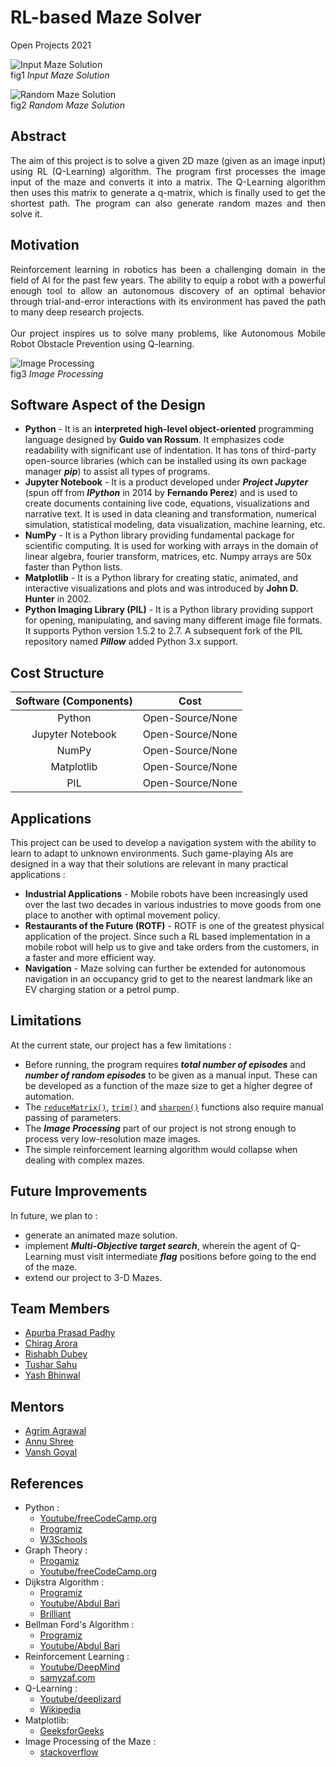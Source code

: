 # RL-based Maze Solver
Open Projects 2021

![Input Maze Solution](https://github.com/tushdon2/RL-based-Maze-Solver/blob/main/Images%20and%20Videos/Images/Input%20maze1%20and%20solution.png)
<br>fig1 <i>Input Maze Solution</i>

![Random Maze Solution](https://github.com/tushdon2/RL-based-Maze-Solver/blob/main/Images%20and%20Videos/Images/Randomly%20generated%20maze%20and%20Solution.png)
<br>fig2 <i>Random Maze Solution</i>

## Abstract
<p align = "justify">The aim of this project is to solve a given 2D maze (given as an image input) using RL (Q-Learning) algorithm. The program first processes the image input of the maze and converts it into a matrix. The Q-Learning algorithm then uses this matrix to generate a q-matrix, which is finally used to get the shortest path. The program can also generate random mazes and then solve it.</p>

## Motivation
<p align = "justify">Reinforcement learning in robotics has been a challenging domain in the field of AI for the past few years. The ability to equip a robot with a powerful enough tool to allow an autonomous discovery of an optimal behavior through trial-and-error interactions with its environment has paved the path to many deep research projects.<br></br>
Our project inspires us to solve many problems, like Autonomous Mobile Robot Obstacle Prevention using Q-learning.</p>

![Image Processing](https://github.com/tushdon2/RL-based-Maze-Solver/blob/main/Images%20and%20Videos/Images/Input%20maze2_image%20processing.png)
<br>fig3 <i>Image Processing</i>

<!-- ## Mechanical Aspect of the Design -->

<!-- ## Electronics Aspect of the Design -->

## Software Aspect of the Design
* **Python** - It is an **interpreted high-level object-oriented** programming language designed by **Guido van Rossum**. It emphasizes code readability with significant use of indentation. It has tons of third-party open-source libraries (which can be installed using its own package manager **_pip_**) to assist all types of programs. 
* **Jupyter Notebook** - It is a product developed under **_Project Jupyter_** (spun off from **_IPython_** in 2014 by **Fernando Perez**) and is used to create documents containing live code, equations, visualizations and narrative text. It is used in data cleaning and transformation, numerical simulation, statistical modeling, data visualization, machine learning, etc.
* **NumPy** - It is a Python library providing fundamental package for scientific computing. It is used for working with arrays in the domain of linear algebra, fourier transform, matrices, etc. Numpy arrays are 50x faster than Python lists.
* **Matplotlib** - It is a Python library for creating static, animated, and interactive visualizations and plots and was introduced by **John D. Hunter** in 2002.
* **Python Imaging Library (PIL)** - It is a Python library providing support for opening, manipulating, and saving many different image file formats. It supports Python version 1.5.2 to 2.7. A subsequent fork of the PIL repository named **_Pillow_** added Python 3.x support.

## Cost Structure
| Software (Components) | Cost |
|:---------------------:|:----:|
| Python | Open-Source/None |
| Jupyter Notebook | Open-Source/None |
| NumPy | Open-Source/None |
| Matplotlib | Open-Source/None |
| PIL | Open-Source/None |

## Applications
This project can be used to develop a navigation system with the ability to learn to adapt to unknown environments. Such game-playing AIs are designed in a way that  their solutions are relevant in many practical applications :  
* **Industrial Applications** - Mobile robots have been increasingly used  over the last two decades in various industries to move goods from one place to another with optimal movement policy.
* **Restaurants of the Future (ROTF)** -  ROTF is one of the greatest physical application of the project. Since such a RL based implementation in a mobile robot will help us to give and take orders from the customers, in a faster and more efficient way. 
* **Navigation** - Maze solving can further be extended for autonomous navigation in an occupancy grid to get to the nearest landmark like an EV charging station or a petrol pump.

## Limitations
At the current state, our project has a few limitations :
* Before running, the program requires **_total number of episodes_** and **_number of random episodes_** to be given as a manual input. These can be developed as a function of the maze size to get a higher degree of automation.
* The [`reduceMatrix()`](https://github.com/tushdon2/RL-based-Maze-Solver/blob/fbd11ce17a93b9e0d79abbe9c3acc61b46c69b3a/src/ImgPreprocess.py#L49), [`trim()`](https://github.com/tushdon2/RL-based-Maze-Solver/blob/fbd11ce17a93b9e0d79abbe9c3acc61b46c69b3a/src/ImgPreprocess.py#L137) and [`sharpen()`](https://github.com/tushdon2/RL-based-Maze-Solver/blob/fbd11ce17a93b9e0d79abbe9c3acc61b46c69b3a/src/ImgPreprocess.py#L193) functions also require manual passing of parameters.
* The _**Image Processing**_ part of our project is not strong enough to process very low-resolution maze images. 
* The simple reinforcement learning algorithm would collapse when dealing with complex mazes. 


## Future Improvements
In future, we plan to :
* generate an animated maze solution. 
* implement **_Multi-Objective target search_**, wherein the agent of Q-Learning must visit intermediate **_flag_** positions before going to the end of the maze.
* extend our project to 3-D Mazes.

## Team Members
* [Apurba Prasad Padhy](https://github.com/apurba-pp)
* [Chirag Arora](https://github.com/chirag-ar)
* [Rishabh Dubey](https://github.com/RishabhDubey03)
* [Tushar Sahu](https://github.com/tushdon2)
* [Yash Bhinwal](https://github.com/yash-bhinwal)

## Mentors
* [Agrim Agrawal](https://github.com/Agrim01)
* [Annu Shree](https://github.com/annushree21)
* [Vansh Goyal](https://github.com/vanshgoyal)


## References
* Python :
  * [Youtube/freeCodeCamp.org](https://www.youtube.com/watch?v=rfscVS0vtbw)
  * [Programiz](https://www.programiz.com/python-programming)
  * [W3Schools](https://www.w3schools.com/python/)
* Graph Theory :
  * [Progamiz](https://www.programiz.com/dsa/graph)
  * [Youtube/freeCodeCamp.org](https://www.youtube.com/watch?v=09_LlHjoEiY)
* Dijkstra Algorithm :
  * [Programiz](https://www.programiz.com/dsa/dijkstra-algorithm)
  * [Youtube/Abdul Bari](https://www.youtube.com/watch?v=XB4MIexjvY0)
  * [Brilliant](https://brilliant.org/wiki/dijkstras-short-path-finder/)
* Bellman Ford's Algorithm :
  * [Programiz](https://www.programiz.com/dsa/bellman-ford-algorithm)
  * [Youtube/Abdul Bari](https://www.youtube.com/watch?v=FtN3BYH2Zes)
* Reinforcement Learning :
  * [Youtube/DeepMind](https://www.youtube.com/playlist?list=PLqYmG7hTraZDM-OYHWgPebj2MfCFzFObQ)
  * [samyzaf.com](https://www.samyzaf.com/ML/rl/qmaze.html)
* Q-Learning :
  * [Youtube/deeplizard](https://www.youtube.com/watch?v=qhRNvCVVJaA)
  * [Wikipedia](https://en.m.wikipedia.org/wiki/Q-learning)
* Matplotlib:
  * [GeeksforGeeks](https://www.geeksforgeeks.org/matplotlib-pyplot-imshow-in-python/)
* Image Processing of the Maze : 
  * [stackoverflow](https://stackoverflow.com/questions/57610416/how-to-read-a-maze-from-an-image-and-convert-it-to-binary-values-in-python)
